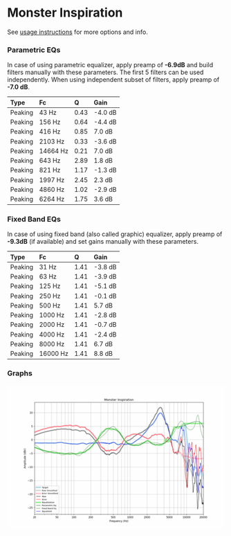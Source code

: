 # Monster Inspiration
See [usage instructions](https://github.com/jaakkopasanen/AutoEq#usage) for more options and info.

### Parametric EQs
In case of using parametric equalizer, apply preamp of **-6.9dB** and build filters manually
with these parameters. The first 5 filters can be used independently.
When using independent subset of filters, apply preamp of **-7.0 dB**.

| Type    | Fc       |    Q | Gain    |
|:--------|:---------|:-----|:--------|
| Peaking | 43 Hz    | 0.43 | -4.0 dB |
| Peaking | 156 Hz   | 0.64 | -4.4 dB |
| Peaking | 416 Hz   | 0.85 | 7.0 dB  |
| Peaking | 2103 Hz  | 0.33 | -3.6 dB |
| Peaking | 14664 Hz | 0.21 | 7.0 dB  |
| Peaking | 643 Hz   | 2.89 | 1.8 dB  |
| Peaking | 821 Hz   | 1.17 | -1.3 dB |
| Peaking | 1997 Hz  | 2.45 | 2.3 dB  |
| Peaking | 4860 Hz  | 1.02 | -2.9 dB |
| Peaking | 6264 Hz  | 1.75 | 3.6 dB  |

### Fixed Band EQs
In case of using fixed band (also called graphic) equalizer, apply preamp of **-9.3dB**
(if available) and set gains manually with these parameters.

| Type    | Fc       |    Q | Gain    |
|:--------|:---------|:-----|:--------|
| Peaking | 31 Hz    | 1.41 | -3.8 dB |
| Peaking | 63 Hz    | 1.41 | -3.9 dB |
| Peaking | 125 Hz   | 1.41 | -5.1 dB |
| Peaking | 250 Hz   | 1.41 | -0.1 dB |
| Peaking | 500 Hz   | 1.41 | 5.7 dB  |
| Peaking | 1000 Hz  | 1.41 | -2.8 dB |
| Peaking | 2000 Hz  | 1.41 | -0.7 dB |
| Peaking | 4000 Hz  | 1.41 | -2.4 dB |
| Peaking | 8000 Hz  | 1.41 | 6.7 dB  |
| Peaking | 16000 Hz | 1.41 | 8.8 dB  |

### Graphs
![](./Monster%20Inspiration.png)